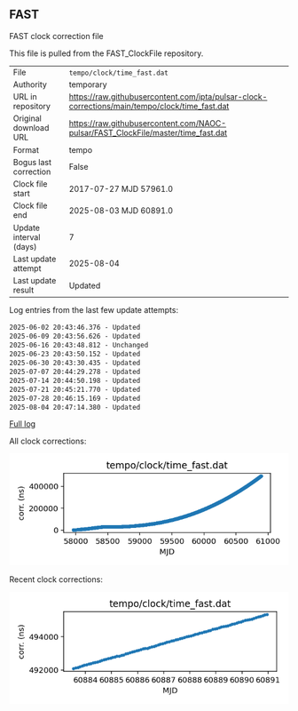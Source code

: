 
## FAST

FAST clock correction file

This file is pulled from the FAST_ClockFile repository.

|     |     |
|:--- |:--- |
| File | `tempo/clock/time_fast.dat` |
| Authority | temporary |
| URL in repository | <https://raw.githubusercontent.com/ipta/pulsar-clock-corrections/main/tempo/clock/time_fast.dat> |
| Original download URL | <https://raw.githubusercontent.com/NAOC-pulsar/FAST_ClockFile/master/time_fast.dat> |
| Format | tempo |
| Bogus last correction | False |
| Clock file start | 2017-07-27 MJD 57961.0 |
| Clock file end | 2025-08-03 MJD 60891.0 |
| Update interval (days) | 7 |
| Last update attempt | 2025-08-04 |
| Last update result | Updated |

Log entries from the last few update attempts:
```
2025-06-02 20:43:46.376 - Updated
2025-06-09 20:43:56.626 - Updated
2025-06-16 20:43:48.812 - Unchanged
2025-06-23 20:43:50.152 - Updated
2025-06-30 20:43:30.435 - Updated
2025-07-07 20:44:29.278 - Updated
2025-07-14 20:44:50.198 - Updated
2025-07-21 20:45:21.770 - Updated
2025-07-28 20:46:15.169 - Updated
2025-08-04 20:47:14.380 - Updated
```
[Full log](https://raw.githubusercontent.com/ipta/pulsar-clock-corrections/main/log/tempo/clock/time_fast.dat.log)


All clock corrections:

![plot of all clock corrections](time_fast.dat.png "All corrections")

Recent clock corrections:

![plot of recent clock corrections](time_fast.dat.short.png "Recent corrections")

